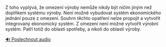 
Z toho vyplývá, že omezení výroby nemůže nikdy být ničím jiným než doplňkem systému výroby. Není možné vybudovat systém ekonomického jednání pouze z omezení. Souhrn těchto opatření nelze propojit a vytvořit integrovaný ekonomický systém. Z omezení není možné vytvořit výrobní systém. Patří totiž do oblasti spotřeby, a nikoli do oblasti výroby.

[🔊 Poslechnout audio](/data/7-paragraphs/audio/chapter_150/para_005-Z-toho-vyplv-e-omezen-vroby-neme-nikdy-bt.mp3)

